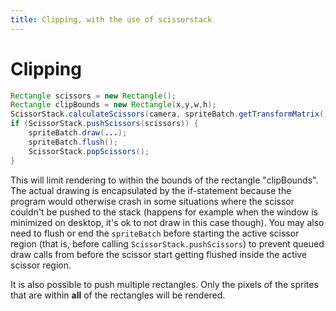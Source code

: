 ```yaml
---
title: Clipping, with the use of scissorstack
---
```

# Clipping #

```java
Rectangle scissors = new Rectangle();
Rectangle clipBounds = new Rectangle(x,y,w,h);
ScissorStack.calculateScissors(camera, spriteBatch.getTransformMatrix(), clipBounds, scissors);
if (ScissorStack.pushScissors(scissors)) {
    spriteBatch.draw(...);
    spriteBatch.flush();
    ScissorStack.popScissors();
}
```

This will limit rendering to within the bounds of the rectangle "clipBounds". The actual drawing is encapsulated by the if-statement because the program would otherwise crash in some situations where the scissor couldn't be pushed to the stack (happens for example when the window is minimized on desktop, it's ok to not draw in this case though).
You may also need to flush or end the `spriteBatch` before starting the active scissor region (that is, before calling `ScissorStack.pushScissors`) to prevent queued draw calls from before the scissor start getting flushed inside the active scissor region.

It is also possible to push multiple rectangles. Only the pixels of the sprites that are within <b>all</b> of the rectangles will be rendered.